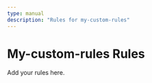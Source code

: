 ```yaml
---
type: manual
description: "Rules for my-custom-rules"
---
```


# My-custom-rules Rules

Add your rules here.